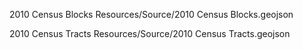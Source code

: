 2010 Census Blocks
Resources/Source/2010 Census Blocks.geojson

2010 Census Tracts
Resources/Source/2010 Census Tracts.geojson
